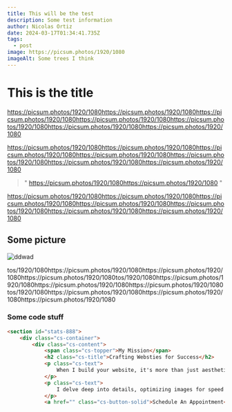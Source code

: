 ```yaml
---
title: This will be the test
description: Some test information
author: Nicolas Ortiz
date: 2024-03-17T01:34:41.735Z
tags:
  - post
image: https://picsum.photos/1920/1080
imageAlt: Some trees I think
---
```

# This is the title

https://picsum.photos/1920/1080https://picsum.photos/1920/1080https://picsum.photos/1920/1080https://picsum.photos/1920/1080https://picsum.photos/1920/1080https://picsum.photos/1920/1080https://picsum.photos/1920/1080

https://picsum.photos/1920/1080https://picsum.photos/1920/1080https://picsum.photos/1920/1080https://picsum.photos/1920/1080https://picsum.photos/1920/1080https://picsum.photos/1920/1080https://picsum.photos/1920/1080



> " https://picsum.photos/1920/1080https://picsum.photos/1920/1080 "

https://picsum.photos/1920/1080https://picsum.photos/1920/1080https://picsum.photos/1920/1080https://picsum.photos/1920/1080https://picsum.photos/1920/1080https://picsum.photos/1920/1080https://picsum.photos/1920/1080



## Some picture

![ddwad](https://picsum.photos/1080/1920 "dwadaw")

tos/1920/1080https://picsum.photos/1920/1080https://picsum.photos/1920/1080https://picsum.photos/1920/1080tos/1920/1080https://picsum.photos/1920/1080https://picsum.photos/1920/1080https://picsum.photos/1920/1080tos/1920/1080https://picsum.photos/1920/1080https://picsum.photos/1920/1080https://picsum.photos/1920/1080

### Some code stuff

```html
<section id="stats-888">
    <div class="cs-container">
        <div class="cs-content">
            <span class="cs-topper">My Mission</span>
            <h2 class="cs-title">Crafting Websties for Success</h2>
            <p class="cs-text">
                When I build your website, it's more than just aesthetics – it's about delivering a seamless user experience. From fast loading times to smooth navigation and high search rankings, I ensure every aspect enhances your online presence.
            </p>
            <p class="cs-text">
                I delve deep into details, optimizing images for speed and handling fonts for accessibility. With SEO best practices and industry standards, your website becomes a standout, ready to elevate your online presence significantly.
            </p>
            <a href="" class="cs-button-solid">Schedule An Appointment</a>
```
